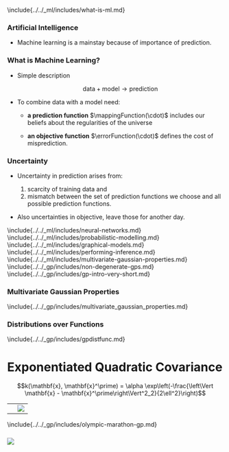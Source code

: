 <!-- Introduction to GPs -->

\include{../../_ml/includes/what-is-ml.md}

### Artificial Intelligence

* Machine learning is a mainstay because of importance of prediction.

### What is Machine Learning?

* Simple description

    $$\text{data} + \text{model} \rightarrow \text{prediction}$$

* To combine data with a model need:

    * **a prediction function** $\mappingFunction(\cdot)$ includes our beliefs about the regularities of the universe

    * **an objective function** $\errorFunction(\cdot)$ defines the cost of misprediction.


### Uncertainty

* Uncertainty in prediction arises from:

    1. scarcity of training data and 
    2. mismatch between the set of prediction functions we choose and all possible prediction functions.

* Also uncertainties in objective, leave those for another day.

\include{../../_ml/includes/neural-networks.md}
\include{../../_ml/includes/probabilistic-modelling.md}
\include{../../_ml/includes/graphical-models.md}
\include{../../_ml/includes/performing-inference.md}
\include{../../_ml/includes/multivariate-gaussian-properties.md}
\include{../../_gp/includes/non-degenerate-gps.md}
\include{../../_gp/includes/gp-intro-very-short.md}

<!-- ### Two Dimensional Gaussian Distribution -->

<!-- include{../../_ml/includes/two_d_gaussian.md} -->

### Multivariate Gaussian Properties

\include{../../_gp/includes/multivariate_gaussian_properties.md}

### Distributions over Functions

\include{../../_gp/includes/gpdistfunc.md}

# Exponentiated Quadratic Covariance

$$k(\mathbf{x}, \mathbf{x}^\prime) 
= \alpha \exp\left(-\frac{\left\Vert \mathbf{x} - \mathbf{x}^\prime\right\Vert^2_2}{2\ell^2}\right)$$

<table>
  <tr><td><object class="svgplot" data="../slides/diagrams/eq_covariance.svg"></object></td>
  <td><img src="../slides/diagrams/eq_covariance.gif" align="center" style="background:none; border:none; box-shadow:none;"></td></tr>
</table>


\include{../../_gp/includes/olympic-marathon-gp.md}

###

<img src="../slides/diagrams/Planck_CMB.png" align="center" style="background:none; border:none; box-shadow:none;">
